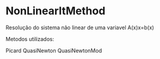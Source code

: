 # NonLinearItMethod

Resolução do sistema não linear de uma variavel A(x)x=b(x)

Metodos utilizados:

Picard
QuasiNewton
QuasiNewtonMod